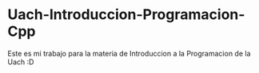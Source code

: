 # Uach-Introduccion-Programacion-Cpp
 Este es mi trabajo para la materia de Introduccion a la Programacion de la Uach :D
